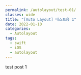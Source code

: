 ```yaml
---
permalink: /autolayout/test-01/
classes: wide
title: "[Auto Layout] 테스트용 1"
date: 2022-01-10
categories:
  - Autolayout
tags:
  - swift
  - iOS
  - autolayout
---
```


test post 1